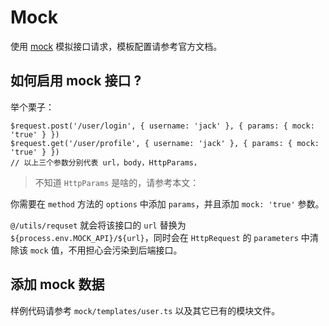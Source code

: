 # Mock

使用 [mock](https://github.com/nuysoft/Mock) 模拟接口请求，模板配置请参考官方文档。

## 如何启用 mock 接口 ?

举个栗子：

```
$request.post('/user/login', { username: 'jack' }, { params: { mock: 'true' } })
$request.get('/user/profile', { username: 'jack' }, { params: { mock: 'true' } })
// 以上三个参数分别代表 url，body，HttpParams，
```

> 不知道 `HttpParams` 是啥的，请参考本文： 

你需要在 `method` 方法的 `options` 中添加 `params`，并且添加 `mock: 'true'` 参数。

`@/utils/requset` 就会将该接口的 `url` 替换为 `${process.env.MOCK_API}/${url}`，同时会在 `HttpRequest` 的 `parameters` 中清除该 `mock` 值，不用担心会污染到后端接口。
  
## 添加 mock 数据

样例代码请参考 `mock/templates/user.ts` 以及其它已有的模块文件。


